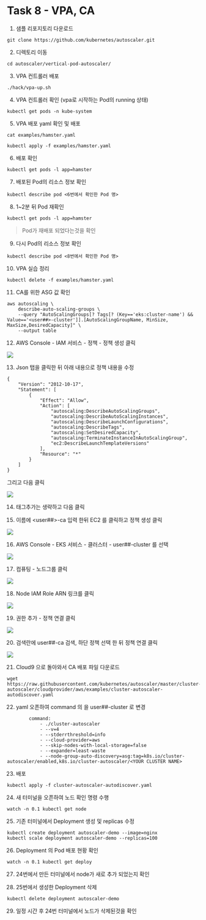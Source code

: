 # Task 8 - VPA, CA

1. 샘플 리포지토리 다운로드
```
git clone https://github.com/kubernetes/autoscaler.git
```

2. 디렉토리 이동
```
cd autoscaler/vertical-pod-autoscaler/
```

3. VPA 컨트롤러 배포
```
./hack/vpa-up.sh
```

4. VPA 컨트롤러 확인 (vpa로 시작하는 Pod의 running 상태)
```
kubectl get pods -n kube-system
```

5. VPA 배포 yaml 확인 및 배포
```
cat examples/hamster.yaml
```
```
kubectl apply -f examples/hamster.yaml
```

6. 배포 확인 
```
kubectl get pods -l app=hamster
```

7. 배포된 Pod의 리소스 정보 확인
```
kubectl describe pod <6번에서 확인한 Pod 명>
```

8. 1~2분 뒤 Pod 재확인
```
kubectl get pods -l app=hamster
```
> Pod가 재배포 되었다는것을 확인

9. 다시 Pod의 리소스 정보 확인
```
kubectl describe pod <8번에서 확인한 Pod 명>
```

10. VPA 실습 정리
```
kubectl delete -f examples/hamster.yaml
```

11. CA를 위한 ASG 값 확인
```
aws autoscaling \
    describe-auto-scaling-groups \
    --query "AutoScalingGroups[? Tags[? (Key=='eks:cluster-name') && Value=='<user##>-cluster']].[AutoScalingGroupName, MinSize, MaxSize,DesiredCapacity]" \
    --output table
```

12. AWS Console - IAM 서비스 - 정책 - 정책 생성 클릭

![](../img/L1T9-12.png)

13. Json 탭을 클릭한 뒤 아래 내용으로 정책 내용을 수정
```
{
    "Version": "2012-10-17",
    "Statement": [
        {
            "Effect": "Allow",
            "Action": [
                "autoscaling:DescribeAutoScalingGroups",
                "autoscaling:DescribeAutoScalingInstances",
                "autoscaling:DescribeLaunchConfigurations",
                "autoscaling:DescribeTags",
                "autoscaling:SetDesiredCapacity",
                "autoscaling:TerminateInstanceInAutoScalingGroup",
                "ec2:DescribeLaunchTemplateVersions"
            ],
            "Resource": "*"
        }
    ]
}
```
그리고 다음 클릭

![](../img/L1T9-13.png)

14. 태그추가는 생략하고 다음 클릭

15. 이름에 <user##>-ca 입력 한뒤 EC2 를 클릭하고 정책 생성 클릭

![](../img/L1T9-15.png)

16. AWS Console - EKS 서비스 - 클러스터 - user##-cluster 를 선택

![](../img/L1T9-16.png)

17. 컴퓨팅 - 노드그룹 클릭

![](../img/L1T9-17.png)

18. Node IAM Role ARN 링크를 클릭 

![](../img/L1T9-18.png)

19. 권한 추가 - 정책 연결 클릭

![](../img/L1T9-19.png)

20. 검색란에 user##-ca 검색, 하단 정책 선택 한 뒤 정책 연결 클릭

![](../img/L1T9-20.png)

21. Cloud9 으로 돌아와서 CA 배포 파일 다운로드
```
wget https://raw.githubusercontent.com/kubernetes/autoscaler/master/cluster-autoscaler/cloudprovider/aws/examples/cluster-autoscaler-autodiscover.yaml
```

22. yaml 오픈하여 command 의 <YOUR CLUSTER NAME>을 user##-cluster 로 변경 

```
        command:
            - ./cluster-autoscaler
            - --v=4
            - --stderrthreshold=info
            - --cloud-provider=aws
            - --skip-nodes-with-local-storage=false
            - --expander=least-waste
            - --node-group-auto-discovery=asg:tag=k8s.io/cluster-autoscaler/enabled,k8s.io/cluster-autoscaler/<YOUR CLUSTER NAME>
```

23. 배포
```
kubectl apply -f cluster-autoscaler-autodiscover.yaml
```

24. 새 터미널을 오픈하여 노드 확인 명령 수행 
```
watch -n 0.1 kubectl get node
```

25. 기존 터미널에서 Deployment 생성 및 replicas 수정
```
kubectl create deployment autoscaler-demo --image=nginx
kubectl scale deployment autoscaler-demo --replicas=100
```

26. Deployment 의 Pod 배포 현황 확인
```
watch -n 0.1 kubectl get deploy
```

27. 24번에서 만든 터미널에서 node가 새로 추가 되었는지 확인

28. 25번에서 생성한 Deployment 삭제
```
kubectl delete deployment autoscaler-demo
```

29. 일정 시간 후 24번 터미널에서 노드가 삭제된것을 확인